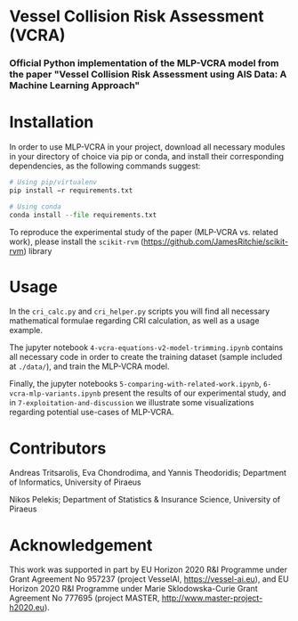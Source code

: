 # Vessel Collision Risk Assessment (VCRA)
### Official Python implementation of the MLP-VCRA model from the paper "Vessel Collision Risk Assessment using AIS Data: A Machine Learning Approach"


# Installation 
In order to use MLP-VCRA in your project, download all necessary modules in your directory of choice via pip or conda, and install their corresponding dependencies, as the following commands suggest:

```Python
# Using pip/virtualenv
pip install −r requirements.txt

# Using conda
conda install --file requirements.txt
```

To reproduce the experimental study of the paper (MLP-VCRA vs. related work), please install the ```scikit-rvm``` (https://github.com/JamesRitchie/scikit-rvm) library


# Usage

In the ```cri_calc.py``` and ```cri_helper.py``` scripts you will find all necessary mathematical formulae regarding CRI calculation, as well as a usage example. 

The jupyter notebook ```4-vcra-equations-v2-model-trimming.ipynb``` contains all necessary code in order to create the training dataset (sample included at ```./data/```), and train the MLP-VCRA model.

Finally, the jupyter notebooks ```5-comparing-with-related-work.ipynb```, ```6-vcra-mlp-variants.ipynb``` present the results of our experimental study, and in ```7-exploitation-and-discussion``` we illustrate some visualizations regarding potential use-cases of MLP-VCRA.


# Contributors
Andreas Tritsarolis, Eva Chondrodima, and Yannis Theodoridis; Department of Informatics, University of Piraeus

Nikos Pelekis; Department of Statistics & Insurance Science, University of Piraeus


# Acknowledgement
This work was supported in part by EU Horizon 2020 R\&I Programme under Grant Agreement No 957237 (project VesselAI, https://vessel-ai.eu), and EU Horizon 2020 R\&I Programme under Marie Sklodowska-Curie Grant Agreement No 777695 (project MASTER, http://www.master-project-h2020.eu).
